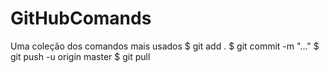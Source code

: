 # GitHubComands
Uma coleção dos comandos mais usados
$ git add .
$ git commit -m "..."
$ git push -u origin master
$ git pull
